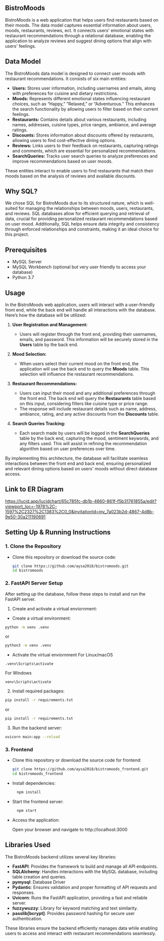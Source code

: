## BistroMoods

BistroMoods is a web application that helps users find restaurants based on their moods. The data model captures essential information about users, moods, restaurants, reviews, ect. It connects users' emotional states with restaurant recommendations through a relational database, enabling the application to analyze reviews and suggest dining options that align with users' feelings.

## Data Model

The BistroMoods data model is designed to connect user moods with restaurant recommendations. It consists of six main entities:

- **Users:** Stores user information, including usernames and emails, along with preferences for cuisine and dietary restrictions.
- **Moods:** Represents different emotional states influencing restaurant choices, such as “Happy,” “Relaxed,” or “Adventurous.” This enhances the search functionality by allowing users to filter based on their current feelings.
- **Restaurants:** Contains details about various restaurants, including names, addresses, cuisine types, price ranges, ambiance, and average ratings.
- **Discounts:** Stores information about discounts offered by restaurants, allowing users to find cost-effective dining options.
- **Reviews:** Links users to their feedback on restaurants, capturing ratings and comments, which are essential for personalized recommendations.
- **SearchQueries:** Tracks user search queries to analyze preferences and improve recommendations based on user moods.

These entities interact to enable users to find restaurants that match their moods based on the analysis of reviews and available discounts.

## Why SQL?
We chose SQL for BistroMoods due to its structured nature, which is well-suited for managing the relationships between moods, users, restaurants, and reviews. SQL databases allow for efficient querying and retrieval of data, crucial for providing personalized restaurant recommendations based on user mood. Additionally, SQL helps ensure data integrity and consistency through enforced relationships and constraints, making it an ideal choice for this project.

## Prerequisites
- MySQL Server
- MySQL Workbench (optional but very user friendly to access your database)
- Python 3.7
  
## Usage
In the BistroMoods web application, users will interact with a user-friendly front end, while the back end will handle all interactions with the database. Here’s how the database will be utilized:

1. **User Registration and Management:** 
   - Users will register through the front end, providing their usernames, emails, and password. This information will be securely stored in the **Users** table by the back end.
  
2. **Mood Selection:**
   - When users select their current mood on the front end, the application will use the back end to query the **Moods** table. This selection will influence the restaurant recommendations.

3. **Restaurant Recommendations:**
   - Users can input their mood and any additional preferences through the front end. The back end will query the **Restaurants** table based on this input, considering filters like cuisine type or price range.
   - The response will include restaurant details such as name, address, ambiance, rating, and any active discounts from the **Discounts** table.

4. **Search Queries Tracking:**
   - Each search made by users will be logged in the **SearchQueries** table by the back end, capturing the mood, sentiment keywords, and any filters used. This will assist in refining the recommendation algorithm based on user preferences over time.

By implementing this architecture, the database will facilitate seamless interactions between the front end and back end, ensuring personalized and relevant dining options based on users' moods without direct database access.

## Link to ER Diagram 
https://lucid.app/lucidchart/65c785fc-db1b-4660-861f-f5b31761855a/edit?viewport_loc=-1978%2C-1597%2C2327%2C1383%2C0_0&invitationId=inv_7a023b2d-4867-4d8b-9e50-30a211190691


## Setting Up & Running Instructions

### 1. Clone the Repository

- Clone this repository or download the source code:
  ```bash
  git clone https://github.com/aysa2018/bistromoods.git
  cd bistromoods
  ```

### 2. FastAPI Server Setup

After setting up the database, follow these steps to install and run the FastAPI server.

  1. Create and activate a virtual enviornment:
     
  - Create a virtual environment:
   
  ```bash
  python -m venv .venv
  ```
  or 

  ```bash
  python3 -m venv .venv
  ```

  - Activate the virtual enviornment
  For Linux/macOS
  ```
  .venv\Scripts\activate
  ```

  For Windows
  ```
  venv\Scripts\activate
  ```
  2. Install required packages:
     
  ```bash
  pip install -r requirements.txt
  ```
  or 

  ```bash
  pip install -r requirements.txt
  ```

  3. Run the backend server:
  ```bash
  uvicorn main:app --reload
  ```
### 3. Frontend
- Clone this repository or download the source code for frontend:
  ```bash
  git clone https://github.com/aysa2018/bistromoods_frontend.git
  cd bistromoods_frontend
  ```

- Install dependencies:
  ```bash
    npm install
  ```
- Start the frontend server:
  ```bash
    npm start
  ```
- Access the application: 
  
  Open your browser and navigate to http://localhost:3000


## Libraries Used

The BistroMoods backend utilizes several key libraries:

- **FastAPI**: Provides the framework to build and manage all API endpoints.
- **SQLAlchemy**: Handles interactions with the MySQL database, including table creation and queries.
- **pymysql**: Database Driver
- **Pydantic**: Ensures validation and proper formatting of API requests and responses.
- **Uvicorn**: Runs the FastAPI application, providing a fast and reliable server.
- **fuzzywuzzy**: Library for keyword matching and text similarity.
- **passlib[bcrypt]**: Provides password hashing for secure user authentication.

These libraries ensure the backend efficiently manages data while enabling users to access and interact with restaurant recommendations seamlessly.
